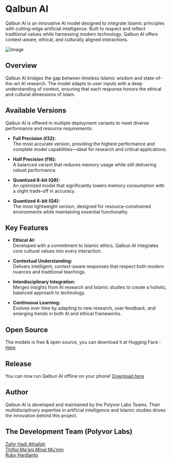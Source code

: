# Qalbun AI

Qalbun AI is an innovative AI model designed to integrate Islamic principles with cutting-edge artificial intelligence. Built to respect and reflect traditional values while harnessing modern technology, Qalbun AI offers context-aware, ethical, and culturally aligned interactions.

![Image](https://i.ibb.co.com/qM0VphWw/Qalbun-Ai-4x.png)

## Overview

Qalbun AI bridges the gap between timeless Islamic wisdom and state-of-the-art AI research. The model adapts to user inputs with a deep understanding of context, ensuring that each response honors the ethical and cultural dimensions of Islam.

## Available Versions

Qalbun AI is offered in multiple deployment variants to meet diverse performance and resource requirements:

- **Full Precision (f32):**  
  The most accurate version, providing the highest performance and complete model capabilities—ideal for research and critical applications.

- **Half Precision (f16):**  
  A balanced variant that reduces memory usage while still delivering robust performance.

- **Quantized 8-bit (Q8):**  
  An optimized model that significantly lowers memory consumption with a slight trade-off in accuracy.

- **Quantized 4-bit (Q4):**  
  The most lightweight version, designed for resource-constrained environments while maintaining essential functionality.

## Key Features

- **Ethical AI:**  
  Developed with a commitment to Islamic ethics, Qalbun AI integrates core cultural values into every interaction.

- **Contextual Understanding:**  
  Delivers intelligent, context-aware responses that respect both modern nuances and traditional teachings.

- **Interdisciplinary Integration:**  
  Merges insights from AI research and Islamic studies to create a holistic, balanced approach to technology.

- **Continuous Learning:**  
  Evolves over time by adapting to new research, user feedback, and emerging trends in both AI and ethical frameworks.

## Open Source

The models is free & open source, you can download it at Hugging Face : [Here](https://huggingface.co/Qalbun-AI/QalbunLLM-V1)

## Release

You can now run Qalbun AI offline on your phone! [Download here](https://github.com/Qalbun-App/Qalbun-AI/releases)

## Author

Qalbun AI is developed and maintained by the Polyvor Labs Teams. Their multidisciplinary expertise in artificial intelligence and Islamic studies drives the innovation behind this project.

## The Development Team (Polyvor Labs)

[Zahir Hadi Athallah](https://www.linkedin.com/in/zahir-hadi-athallah)<br>
[Thiflul Ma'ani Minal Mu'min](https://www.instagram.com/allenth_yzx.kt)<br>
[Ruby Hardianto](https://www.instagram.com/ubbyyy16)
